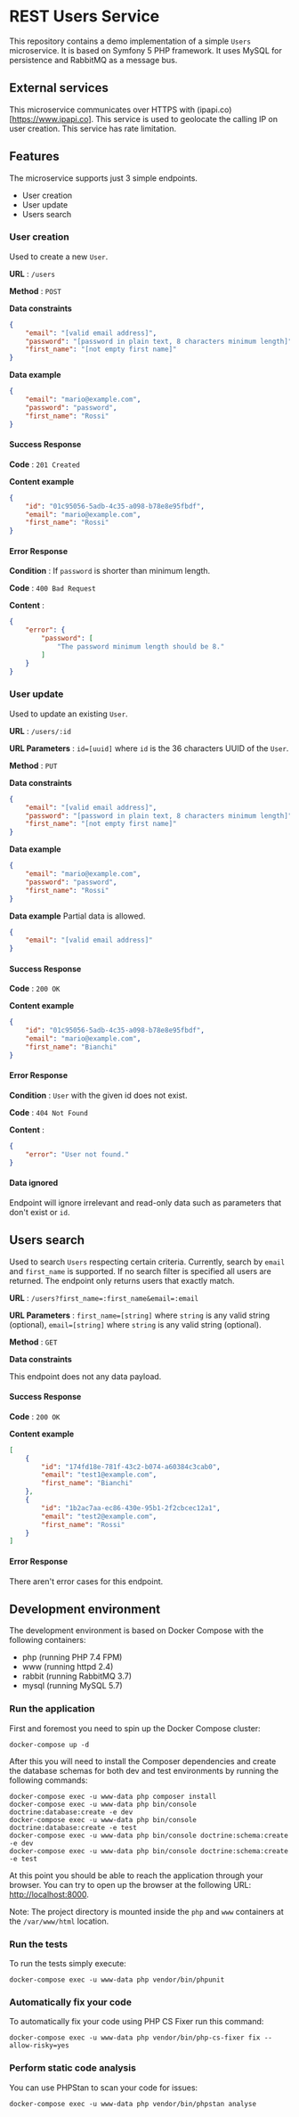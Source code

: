 # REST Users Service

This repository contains a demo implementation of a simple `Users` microservice. It is based on
Symfony 5 PHP framework. It uses MySQL for persistence and RabbitMQ as a message bus.

## External services

This microservice communicates over HTTPS with (ipapi.co)[https://www.ipapi.co]. This service is used to geolocate the
calling IP on user creation. This service has rate limitation.

## Features

The microservice supports just 3 simple endpoints.

- User creation
- User update
- Users search

### User creation

Used to create a new `User`.

**URL** : `/users`

**Method** : `POST`

**Data constraints**

```json
{
    "email": "[valid email address]",
    "password": "[password in plain text, 8 characters minimum length]",
    "first_name": "[not empty first name]"
}
```

**Data example**

```json
{
    "email": "mario@example.com",
    "password": "password",
    "first_name": "Rossi"
}
```

#### Success Response

**Code** : `201 Created`

**Content example**

```json
{
    "id": "01c95056-5adb-4c35-a098-b78e8e95fbdf",
    "email": "mario@example.com",
    "first_name": "Rossi"
}
```

#### Error Response

**Condition** : If `password` is shorter than minimum length.

**Code** : `400 Bad Request`

**Content** :

```json
{
    "error": {
        "password": [
            "The password minimum length should be 8."
        ]
    }
}
```

### User update

Used to update an existing `User`.

**URL** : `/users/:id`

**URL Parameters** : `id=[uuid]` where `id` is the 36 characters UUID of the `User`.

**Method** : `PUT`

**Data constraints**

```json
{
    "email": "[valid email address]",
    "password": "[password in plain text, 8 characters minimum length]",
    "first_name": "[not empty first name]"
}
```

**Data example**

```json
{
    "email": "mario@example.com",
    "password": "password",
    "first_name": "Rossi"
}
```

**Data example** Partial data is allowed.

```json
{
    "email": "[valid email address]"
}
```

#### Success Response

**Code** : `200 OK`

**Content example**

```json
{
    "id": "01c95056-5adb-4c35-a098-b78e8e95fbdf",
    "email": "mario@example.com",
    "first_name": "Bianchi"
}
```

#### Error Response

**Condition** : `User` with the given id does not exist.

**Code** : `404 Not Found`

**Content** :

```json
{
    "error": "User not found."
}
```

#### Data ignored

Endpoint will ignore irrelevant and read-only data such as parameters that don't exist or `id`.

## Users search

Used to search `Users` respecting certain criteria. Currently, search by `email` and `first_name` is supported. If no
search filter is specified all users are returned. The endpoint only returns users that exactly match.

**URL** : `/users?first_name=:first_name&email=:email`

**URL Parameters** : `first_name=[string]` where `string` is any valid string (optional), `email=[string]` where `string`
is any valid string (optional). 

**Method** : `GET`

**Data constraints**

This endpoint does not any data payload.

#### Success Response

**Code** : `200 OK`

**Content example**

```json
[
    {
        "id": "174fd18e-781f-43c2-b074-a60384c3cab0",
        "email": "test1@example.com",
        "first_name": "Bianchi"
    },
    {
        "id": "1b2ac7aa-ec86-430e-95b1-2f2cbcec12a1",
        "email": "test2@example.com",
        "first_name": "Rossi"
    }
]
```

#### Error Response

There aren't error cases for this endpoint.

## Development environment

The development environment is based on Docker Compose with the following containers:
- php (running PHP 7.4 FPM)
- www (running httpd 2.4)
- rabbit (running RabbitMQ 3.7)
- mysql (running MySQL 5.7)

### Run the application

First and foremost you need to spin up the Docker Compose cluster:

```
docker-compose up -d
```

After this you will need to install the Composer dependencies and create the database schemas for both
dev and test environments by running the following commands:

```
docker-compose exec -u www-data php composer install
docker-compose exec -u www-data php bin/console doctrine:database:create -e dev
docker-compose exec -u www-data php bin/console doctrine:database:create -e test
docker-compose exec -u www-data php bin/console doctrine:schema:create -e dev
docker-compose exec -u www-data php bin/console doctrine:schema:create -e test
```

At this point you should be able to reach the application through your browser. You can try
to open up the browser at the following URL: [http://localhost:8000](http://localhost:8000).

Note: The project directory is mounted inside the `php` and `www` containers at the `/var/www/html` location.

### Run the tests

To run the tests simply execute:

```
docker-compose exec -u www-data php vendor/bin/phpunit
```

### Automatically fix your code

To automatically fix your code using PHP CS Fixer run this command:

```
docker-compose exec -u www-data php vendor/bin/php-cs-fixer fix --allow-risky=yes
```

### Perform static code analysis

You can use PHPStan to scan your code for issues:

```
docker-compose exec -u www-data php vendor/bin/phpstan analyse
```